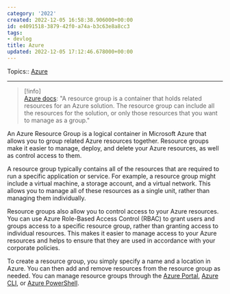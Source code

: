 ```yaml
---
category: '2022'
created: 2022-12-05 16:58:38.906000+00:00
id: e4091518-3879-42f0-a74a-b3c63e8a8cc3
tags:
- devlog
title: Azure
updated: 2022-12-05 17:12:46.678000+00:00
---
```

   
Topics:: [Azure](../devlog/Azure.md)   
   
   
---   
> [!info]    
> [Azure docs](https://docs.microsoft.com/en-us/azure/azure-resource-manager/management/manage-resource-groups-portal): "A resource group is a container that holds related resources for an Azure solution. The resource group can include all the resources for the solution, or only those resources that you want to manage as a group."   
   
An Azure Resource Group is a logical container in Microsoft Azure that allows you to group related Azure resources together. Resource groups make it easier to manage, deploy, and delete your Azure resources, as well as control access to them.   
   
A resource group typically contains all of the resources that are required to run a specific application or service. For example, a resource group might include a virtual machine, a storage account, and a virtual network. This allows you to manage all of these resources as a single unit, rather than managing them individually.   
   
Resource groups also allow you to control access to your Azure resources. You can use Azure Role-Based Access Control (RBAC) to grant users and groups access to a specific resource group, rather than granting access to individual resources. This makes it easier to manage access to your Azure resources and helps to ensure that they are used in accordance with your corporate policies.   
   
To create a resource group, you simply specify a name and a location in Azure. You can then add and remove resources from the resource group as needed. You can manage resource groups through the [Azure Portal](/not_created.md), [Azure CLI](../devlog/Azure%20CLI.md), or [Azure PowerShell](/not_created.md).